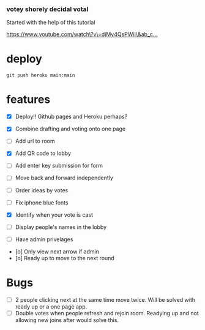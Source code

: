 ### votey shorely decidal votal

Started with the help of this tutorial

https://www.youtube.com/watch\?v\=djMy4QsPWiI\&ab_c…

# deploy
`git push heroku main:main`

# features

- [x] Deploy!! Github pages and Heroku perhaps?
- [x] Combine drafting and voting onto one page
- [ ] Add url to room
- [x] Add QR code to lobby
- [ ] Add enter key submission for form
- [ ] Move back and forward independently
- [ ] Order ideas by votes
- [ ] Fix iphone blue fonts

- [x] Identify when your vote is cast
- [ ] Display people's names in the lobby
- [ ] Have admin privelages
- [o] Only view next arrow if admin
- [o] Ready up to move to the next round

# Bugs

- [ ] 2 people clicking next at the same time move twice. Will be solved with ready up or a one page app.
- [ ] Double votes when people refresh and rejoin room. Readying up and not allowing new joins after would solve this.
